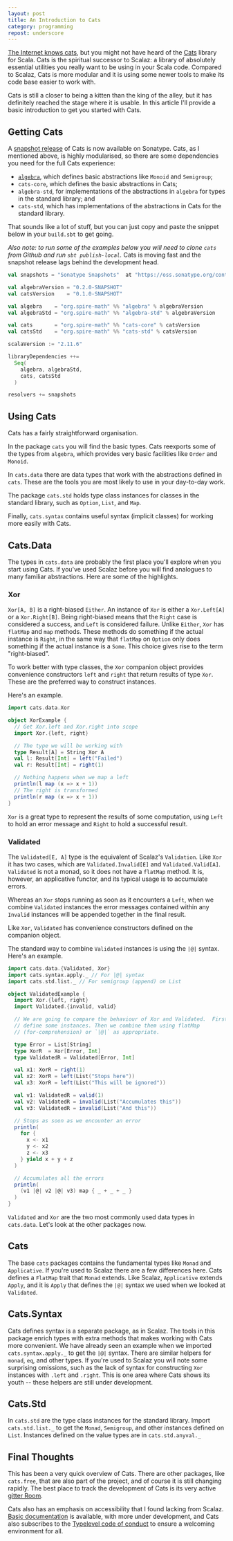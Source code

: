 ```yaml
---
layout: post
title: An Introduction to Cats
category: programming
repost: underscore
---
```


[The Internet knows cats][cat-neuron], but you might not have heard of the [Cats][cats] library for Scala. Cats is the spiritual successor to Scalaz: a library of absolutely essential utilities you really want to be using in your Scala code. Compared to Scalaz, Cats is more modular and it is using some newer tools to make its code base easier to work with.

Cats is still a closer to being a kitten than the king of the alley, but it has definitely reached the stage where it is usable. In this article I'll provide a basic introduction to get you started with Cats.

## Getting Cats

A [snapshot release][cats-sonatype] of Cats is now available on Sonatype. Cats, as I mentioned above, is highly modularised, so there are some dependencies you need for the full Cats experience:

- [`algebra`][algebra], which defines basic abstractions like `Monoid` and `Semigroup`;
- `cats-core`, which defines the basic abstractions in Cats;
- `algebra-std`, for implementations of the abstractions in `algebra` for types in the standard library; and
- `cats-std`, which has implementations of the abstractions in Cats for the standard library.

That sounds like a lot of stuff, but you can just copy and paste the snippet below in your `build.sbt` to get going.

*Also note: to run some of the examples below you will need to clone `cats` from Github and run `sbt publish-local`.* Cats is moving fast and the snapshot release lags behind the development head.

~~~ scala
val snapshots = "Sonatype Snapshots"  at "https://oss.sonatype.org/content/repositories/snapshots"

val algebraVersion = "0.2.0-SNAPSHOT"
val catsVersion    = "0.1.0-SNAPSHOT"

val algebra    = "org.spire-math" %% "algebra" % algebraVersion
val algebraStd = "org.spire-math" %% "algebra-std" % algebraVersion

val cats       = "org.spire-math" %% "cats-core" % catsVersion
val catsStd    = "org.spire-math" %% "cats-std" % catsVersion

scalaVersion := "2.11.6"

libraryDependencies ++=
  Seq(
    algebra, algebraStd,
    cats, catsStd
  )

resolvers += snapshots
~~~ 

## Using Cats

Cats has a fairly straightforward organisation.

In the package `cats` you will find the basic types. Cats reexports some of the types from `algebra`, which provides very basic facilities like `Order` and `Monoid`.

In `cats.data` there are data types that work with the abstractions defined in `cats`. These are the tools you are most likely to use in your day-to-day work.

The package `cats.std` holds type class instances for classes in the standard library, such as `Option`, `List`, and `Map`.

Finally, `cats.syntax` contains useful syntax (implicit classes) for working more easily with Cats.

## Cats.Data

The types in `cats.data` are probably the first place you'll explore when you start using Cats. If you've used Scalaz before you will find analogues to many familiar abstractions. Here are some of the highlights.

### Xor

`Xor[A, B]` is a right-biased `Either`. An instance of `Xor` is either a `Xor.Left[A]` or a `Xor.Right[B]`.  Being right-biased means that the `Right` case is considered a success, and `Left` is considered failure. Unlike `Either`, `Xor` has `flatMap` and `map` methods. These methods do something if the actual instance is `Right`, in the same way that `flatMap` on `Option` only does something if the actual instance is a `Some`. This choice gives rise to the term "right-biased".

To work better with type classes, the `Xor` companion object provides convenience constructors `left` and  `right` that return results of type `Xor`. These are the preferred way to construct instances.

Here's an example.

~~~ scala
import cats.data.Xor

object XorExample {
  // Get Xor.left and Xor.right into scope
  import Xor.{left, right}

  // The type we will be working with
  type Result[A] = String Xor A
  val l: Result[Int] = left("Failed")
  val r: Result[Int] = right(1)

  // Nothing happens when we map a left
  println(l map (x => x + 1))
  // The right is transformed
  println(r map (x => x + 1))
}
~~~

`Xor` is a great type to represent the results of some computation, using `Left` to hold an error message and `Right` to hold a successful result.

### Validated

The `Validated[E, A]` type is the equivalent of Scalaz's `Validation`. Like `Xor` it has two cases, which are `Validated.Invalid[E]` and `Validated.Valid[A]`. `Validated` is not a monad, so it does not have a `flatMap` method. It is, however, an applicative functor, and its typical usage is to accumulate errors. 

Whereas an `Xor` stops running as soon as it encounters a `Left`, when we combine `Validated` instances the error messages contained within any `Invalid` instances will be appended together in the final result.

Like `Xor`, `Validated` has convenience constructors defined on the companion object.

The standard way to combine `Validated` instances is using the `|@|` syntax. Here's an example.

~~~ scala
import cats.data.{Validated, Xor}
import cats.syntax.apply._ // For |@| syntax
import cats.std.list._ // For semigroup (append) on List

object ValidatedExample {
  import Xor.{left, right}
  import Validated.{invalid, valid}

  // We are going to compare the behaviour of Xor and Validated.  First we
  // define some instances. Then we combine them using flatMap
  // (for-comprehension) or `|@|` as appropriate.

  type Error = List[String]
  type XorR  = Xor[Error, Int]
  type ValidatedR = Validated[Error, Int]

  val x1: XorR = right(1)
  val x2: XorR = left(List("Stops here"))
  val x3: XorR = left(List("This will be ignored"))

  val v1: ValidatedR = valid(1)
  val v2: ValidatedR = invalid(List("Accumulates this"))
  val v3: ValidatedR = invalid(List("And this"))

  // Stops as soon as we encounter an error
  println(
    for {
      x <- x1
      y <- x2
      z <- x3
    } yield x + y + z
  )

  // Accumulates all the errors
  println(
    (v1 |@| v2 |@| v3) map { _ + _ + _ }
  )
}
~~~

`Validated` and `Xor` are the two most commonly used data types in `cats.data`. Let's look at the other packages now.

## Cats

The base `cats` packages contains the fundamental types like `Monad` and `Applicative`. If you're used to Scalaz there are a few differences here. Cats defines a `FlatMap` trait that `Monad` extends. Like Scalaz, `Applicative` extends `Apply`, and it is `Apply` that defines the `|@|` syntax we used when we looked at `Validated`. 

## Cats.Syntax

Cats defines syntax is a separate package, as in Scalaz. The tools in this package enrich types with extra methods that makes working with Cats more convenient. We have already seen an example when we imported `cats.syntax.apply._` to get the `|@|` syntax. There are similar helpers for `monad`, `eq`, and other types. If you're used to Scalaz you will note some surprising omissions, such as the lack of syntax for constructing `Xor` instances with `.left` and `.right`. This is one area where Cats shows its youth -- these helpers are still under development. 

## Cats.Std

In `cats.std` are the type class instances for the standard library. Import `cats.std.list._` to get the `Monad`, `Semigroup`, and other instances defined on `List`. Instances defined on the value types are in `cats.std.anyval._`

## Final Thoughts

This has been a very quick overview of Cats. There are other packages, like `cats.free`, that are also part of the project, and of course it is still changing rapidly. The best place to track the development of Cats is its very active [gitter Room][cats-gitter].

Cats also has an emphasis on accessibility that I found lacking from Scalaz. [Basic documentation][cats-docs] is available, with more under development, and Cats also subscribes to the [Typelevel code of conduct][conduct] to ensure a welcoming environment for all.

[cats]: https://github.com/non/cats
[cats-sonatype]: https://oss.sonatype.org/content/repositories/snapshots/org/spire-math/
[algebra]: https://github.com/non/algebra
[conduct]: http://typelevel.org/conduct.html
[cat-neuron]: http://www.eetimes.com/document.asp?doc_id=1266579
[cats-gitter]: https://gitter.im/non/cats
[cats-docs]: http://non.github.io/cats/
